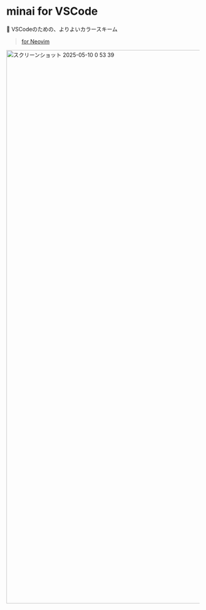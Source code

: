 # minai for VSCode

💉 VSCodeのための、よりよいカラースキーム

> [for Neovim](https://github.com/arrow2nd/minai)

<img width="1440" alt="スクリーンショット 2025-05-10 0 53 39" src="https://github.com/user-attachments/assets/0be78a1f-9037-48ef-a1fc-4a1438318fb5" />

